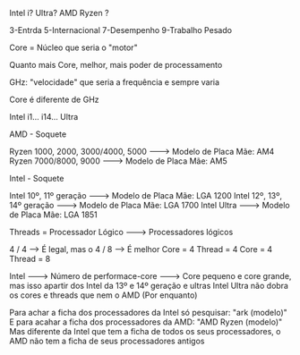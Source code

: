 Intel i?   Ultra?
AMD Ryzen ?

3-Entrda 
5-Internacional 
7-Desempenho
9-Trabalho Pesado

Core = Núcleo que seria o "motor"

Quanto mais Core, melhor, mais poder de processamento

GHz: "velocidade" que seria a frequência e sempre varia

Core é diferente de GHz

Intel i1... i14... Ultra

AMD - Soquete

Ryzen 1000, 2000, 3000/4000, 5000 ---> Modelo de Placa Mãe: AM4
Ryzen 7000/8000, 9000 ---> Modelo de Placa Mãe: AM5

Intel - Soquete

Intel 10º, 11º geração ---> Modelo de Placa Mãe: LGA 1200
Intel 12º, 13º, 14º geração ---> Modelo de Placa Mãe: LGA 1700
Intel Ultra ---> Modelo de Placa Mãe: LGA 1851


Threads = Processador Lógico ---> Processadores lógicos

 4   /     4  --> É legal, mas o   4  /  8    --> É melhor
Core = 4  Thread = 4               Core = 4 Thread = 8

Intel ---> Número de performace-core ---> Core pequeno e core grande, mas isso apartir dos Intel da 13º e 14º geração e ultras
Intel Ultra não dobra os cores e threads que nem o AMD (Por enquanto)

Para achar a ficha dos processadores da Intel só pesquisar: "ark (modelo)"
E para acahar a ficha dos processadores da AMD: "AMD Ryzen (modelo)"
Mas diferente da Intel que tem a ficha de todos os seus processadores, o AMD não tem a ficha de seus processadores antigos
